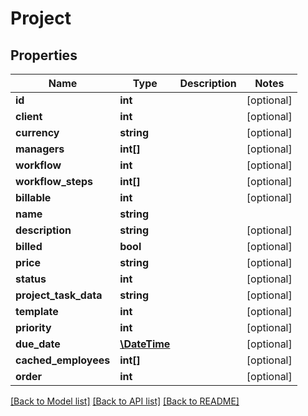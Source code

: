 # Project

## Properties
Name | Type | Description | Notes
------------ | ------------- | ------------- | -------------
**id** | **int** |  | [optional] 
**client** | **int** |  | [optional] 
**currency** | **string** |  | [optional] 
**managers** | **int[]** |  | [optional] 
**workflow** | **int** |  | [optional] 
**workflow_steps** | **int[]** |  | [optional] 
**billable** | **int** |  | [optional] 
**name** | **string** |  | 
**description** | **string** |  | [optional] 
**billed** | **bool** |  | [optional] 
**price** | **string** |  | [optional] 
**status** | **int** |  | [optional] 
**project_task_data** | **string** |  | [optional] 
**template** | **int** |  | [optional] 
**priority** | **int** |  | [optional] 
**due_date** | [**\DateTime**](\DateTime.md) |  | [optional] 
**cached_employees** | **int[]** |  | [optional] 
**order** | **int** |  | [optional] 

[[Back to Model list]](../README.md#documentation-for-models) [[Back to API list]](../README.md#documentation-for-api-endpoints) [[Back to README]](../README.md)


